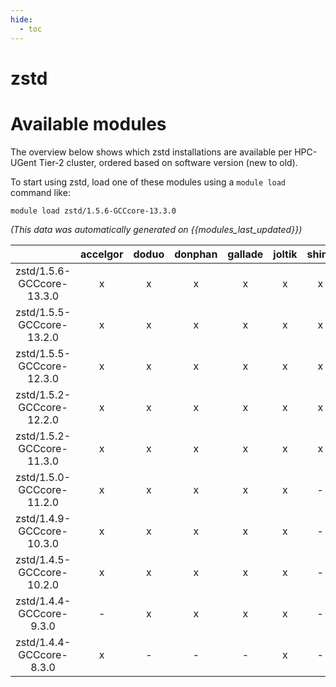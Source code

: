 ```yaml
---
hide:
  - toc
---
```


zstd
====

# Available modules


The overview below shows which zstd installations are available per HPC-UGent Tier-2 cluster, ordered based on software version (new to old).

To start using zstd, load one of these modules using a `module load` command like:

```shell
module load zstd/1.5.6-GCCcore-13.3.0
```

*(This data was automatically generated on {{modules_last_updated}})*  

| |accelgor|doduo|donphan|gallade|joltik|shinx|skitty|
| :---: | :---: | :---: | :---: | :---: | :---: | :---: | :---: |
|zstd/1.5.6-GCCcore-13.3.0|x|x|x|x|x|x|-|
|zstd/1.5.5-GCCcore-13.2.0|x|x|x|x|x|x|x|
|zstd/1.5.5-GCCcore-12.3.0|x|x|x|x|x|x|x|
|zstd/1.5.2-GCCcore-12.2.0|x|x|x|x|x|x|-|
|zstd/1.5.2-GCCcore-11.3.0|x|x|x|x|x|x|-|
|zstd/1.5.0-GCCcore-11.2.0|x|x|x|x|x|-|-|
|zstd/1.4.9-GCCcore-10.3.0|x|x|x|x|x|-|-|
|zstd/1.4.5-GCCcore-10.2.0|x|x|x|x|x|-|-|
|zstd/1.4.4-GCCcore-9.3.0|-|x|x|x|x|-|-|
|zstd/1.4.4-GCCcore-8.3.0|x|-|-|-|x|-|-|

